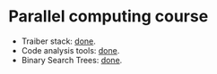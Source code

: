 # Parallel computing course

- Traiber stack: [done](./first-task).
- Code analysis tools: [done](./second-task).
- Binary Search Trees: [done](./fourth-task).
